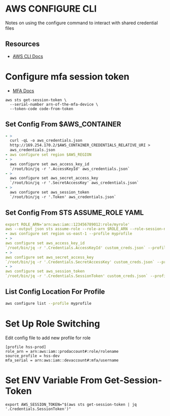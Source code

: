# AWS CONFIGURE CLI

Notes on using the configure command to interact with shared credential files

## Resources

- [AWS CLI Docs](https://docs.aws.amazon.com/cli/latest/reference/configure/index.html#cli-aws-configure)

# Configure mfa session token

- [MFA Docs](https://aws.amazon.com/premiumsupport/knowledge-center/authenticate-mfa-cli/)

```console
aws sts get-session-token \
  --serial-number arn-of-the-mfa-device \
  --token-code code-from-token
```

## Set Config From \$AWS_CONTAINER

```yaml
- >
  curl -qL -o aws_credentials.json
  http://169.254.170.2/$AWS_CONTAINER_CREDENTIALS_RELATIVE_URI >
  aws_credentials.json
- aws configure set region $AWS_REGION
- >
  aws configure set aws_access_key_id
  `/root/bin/jq -r '.AccessKeyId' aws_credentials.json`
- >
  aws configure set aws_secret_access_key
  `/root/bin/jq -r '.SecretAccessKey' aws_credentials.json`
- >
  aws configure set aws_session_token
  `/root/bin/jq -r '.Token' aws_credentials.json`
```

## Set Config From STS ASSUME_ROLE YAML

```yaml
export ROLE_ARN='arn:aws:iam::123456789012:role/myrole'
aws --output json sts assume-role --role-arn $ROLE_ARN --role-session-name role-arn > custom_creds.json
- aws configure set region us-east-1 --profile myprofile
- >
aws configure set aws_access_key_id
`/root/bin/jq -r '.Credentials.AccessKeyId' custom_creds.json` --profile myprofile
- >
aws configure set aws_secret_access_key
`/root/bin/jq -r '.Credentials.SecretAccessKey' custom_creds.json` --profile myprofile
- >
aws configure set aws_session_token
`/root/bin/jq -r '.Credentials.SessionToken' custom_creds.json` --profile myprofile
```

## List Config Location For Profile

```sh
aws configure list --profile myprofile
```

# Set Up Role Switching

Edit config file to add new profile for role

```
[profile hss-prod]
role_arn = arn:aws:iam::prodaccount#:role/rolename
source_profile = hss-dev
mfa_serial = arn:aws:iam::devaccount#:mfa/username
```

# Set ENV Variable From Get-Session-Token

```console
export AWS_SESSION_TOKEN="$(aws sts get-session-token | jq '.Credentials.SessionToken')"
```
